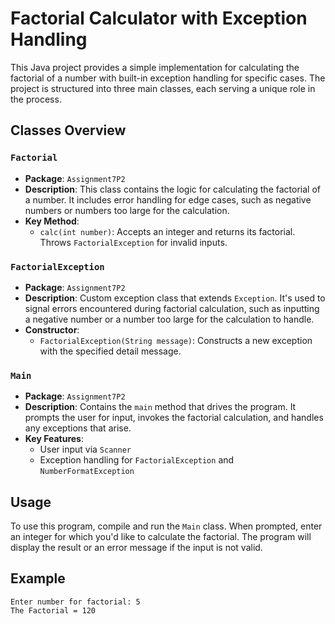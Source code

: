 # Factorial Calculator with Exception Handling

This Java project provides a simple implementation for calculating the factorial of a number with built-in exception handling for specific cases. The project is structured into three main classes, each serving a unique role in the process.

## Classes Overview

### `Factorial`

- **Package**: `Assignment7P2`
- **Description**: This class contains the logic for calculating the factorial of a number. It includes error handling for edge cases, such as negative numbers or numbers too large for the calculation.
- **Key Method**:
  - `calc(int number)`: Accepts an integer and returns its factorial. Throws `FactorialException` for invalid inputs.

### `FactorialException`

- **Package**: `Assignment7P2`
- **Description**: Custom exception class that extends `Exception`. It's used to signal errors encountered during factorial calculation, such as inputting a negative number or a number too large for the calculation to handle.
- **Constructor**:
  - `FactorialException(String message)`: Constructs a new exception with the specified detail message.

### `Main`

- **Package**: `Assignment7P2`
- **Description**: Contains the `main` method that drives the program. It prompts the user for input, invokes the factorial calculation, and handles any exceptions that arise.
- **Key Features**:
  - User input via `Scanner`
  - Exception handling for `FactorialException` and `NumberFormatException`

## Usage

To use this program, compile and run the `Main` class. When prompted, enter an integer for which you'd like to calculate the factorial. The program will display the result or an error message if the input is not valid.

## Example

```console
Enter number for factorial: 5
The Factorial = 120
